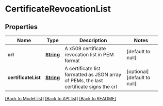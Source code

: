 # CertificateRevocationList
## Properties

Name | Type | Description | Notes
------------ | ------------- | ------------- | -------------
**crl** | [**String**](string.md) | A x509 certificate revocation list in PEM format | [default to null]
**certificateList** | [**String**](string.md) | A certificate list formatted as JSON array of PEMs, the last certificate signs the crl | [optional] [default to null]

[[Back to Model list]](../README.md#documentation-for-models) [[Back to API list]](../README.md#documentation-for-api-endpoints) [[Back to README]](../README.md)

